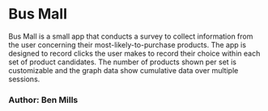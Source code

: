 # Bus Mall

Bus Mall is a small app that conducts a survey to collect information from the user concerning their most-likely-to-purchase products. The app is designed to record clicks the user makes to record their choice within each set of product candidates. The number of products shown per set is customizable and the graph data show cumulative data over multiple sessions.

### Author: Ben Mills

